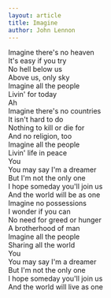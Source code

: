 ```yaml
---
layout: article
title: Imagine 
author: John Lennon
---
```


<p style="white-space: pre;" class=""
>Imagine there's no heaven
It's easy if you try
No hell below us
Above us, only sky
Imagine all the people
Livin' for today
Ah
Imagine there's no countries
It isn't hard to do
Nothing to kill or die for
And no religion, too
Imagine all the people
Livin' life in peace
You
You may say I'm a dreamer
But I'm not the only one
I hope someday you'll join us
And the world will be as one
Imagine no possessions
I wonder if you can
No need for greed or hunger
A brotherhood of man
Imagine all the people
Sharing all the world
You
You may say I'm a dreamer
But I'm not the only one
I hope someday you'll join us
And the world will live as one
</p>